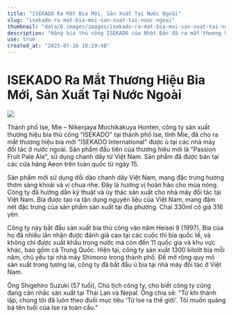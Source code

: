 ```yaml
---
title: "ISEKADO Ra Mắt Bia Mới, Sản Xuất Tại Nước Ngoài"
slug: "isekado-ra-mat-bia-moi-san-xuat-tai-nuoc-ngoai"
thumbnail: "data/6.images/images/isekado-ra-mat-bia-moi-san-xuat-tai-nuoc-ngoai.webp"
description: "Hãng bia thủ công ISEKADO của Nhật Bản đã ra mắt thương hiệu mới 'ISEKADO International' với sản phẩm đầu tiên là bia hương chanh dây được ủ tại nhà máy đối tác ở Việt Nam, mở rộng quy mô sản xuất."
use: true
created_at: "2025-07-16 18:29:48"
---
```


# ISEKADO Ra Mắt Thương Hiệu Bia Mới, Sản Xuất Tại Nước Ngoài

![](/images/20250716-00010007-isenp-000-1-view.webp)

Thành phố Ise, Mie – Nikenjaya Mochikakuya Honten, công ty sản xuất thương hiệu bia thủ công "ISEKADO" tại thành phố Ise, tỉnh Mie, đã cho ra mắt thương hiệu bia mới "ISEKADO International" được ủ tại các nhà máy đối tác ở nước ngoài. Sản phẩm đầu tiên của thương hiệu mới là "Passion Fruit Pale Ale", sử dụng chanh dây từ Việt Nam. Sản phẩm đã được bán tại các cửa hàng Aeon trên toàn quốc từ ngày 15.

Sản phẩm mới sử dụng dồi dào chanh dây Việt Nam, mang đặc trưng hương thơm sảng khoái và vị chua nhẹ. Đây là hương vị hoàn hảo cho mùa nóng. Công ty đã hướng dẫn kỹ thuật và ủy thác sản xuất cho nhà máy đối tác tại Việt Nam. Bia được tạo ra tận dụng nguyên liệu của Việt Nam, mang đậm nét đặc trưng của sản phẩm sản xuất tại địa phương. Chai 330ml có giá 316 yên.

Công ty này bắt đầu sản xuất bia thủ công vào năm Heisei 9 (1997). Bia của họ đã nhiều lần nhận được đánh giá cao tại các cuộc thi bia quốc tế, và không chỉ được xuất khẩu trong nước mà còn đến 11 quốc gia và khu vực khác, bao gồm cả Trung Quốc. Hiện tại, công ty sản xuất 1300 kilolít bia mỗi năm, chủ yếu tại nhà máy Shimono trong thành phố. Để mở rộng quy mô sản xuất trong tương lai, công ty đã bắt đầu ủ bia tại nhà máy đối tác ở Việt Nam.

Ông Shigehiro Suzuki (57 tuổi), Chủ tịch công ty, cho biết công ty cũng đang cân nhắc sản xuất tại Thái Lan và Nepal. Ông chia sẻ: "Từ khi thành lập, chúng tôi đã luôn theo đuổi mục tiêu 'Từ Ise ra thế giới'. Tôi muốn quảng bá tên tuổi của Ise ra toàn cầu."